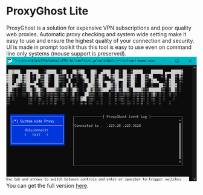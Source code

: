 # ProxyGhost Lite
ProxyGhost is a solution for expensive VPN subscriptions and poor quality web proxies.
Automatic proxy checking and system wide setting make it easy to use and ensure the highest quality of your connection and security.
UI is made in prompt toolkit thus this tool is easy to use even on command line only systems (mouse support is preserved). 
<img src="preview.png">
You can get the full version <a href="https://shoppy.gg/products/9T1iyFF">here</a>.
